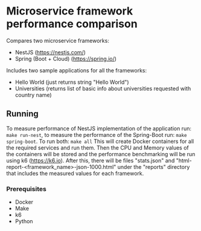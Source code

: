 # Microservice framework performance comparison

Compares two microservice frameworks:

- NestJS (https://nestjs.com/)
- Spring (Boot + Cloud) (https://spring.io/)

Includes two sample applications for all the frameworks:

- Hello World (just returns string "Hello World")
- Universities (returns list of basic info about universities requested with country name)

## Running

To measure performance of NestJS implementation of the application run: `make run-nest`, to measure the performance of the Spring-Boot run: `make spring-boot`. To run both: `make all`
This will create Docker containers for all the required services and run them. Then the CPU and Memory values of the containers will be stored and the performance benchmarking will be run using k6 (https://k6.io). After this, there will be files "stats.json" and "html-report-\<framework_name\>-json-1000.html" under the "reports" directory that includes the measured values for each framework.

### Prerequisites

- Docker
- Make
- k6
- Python
